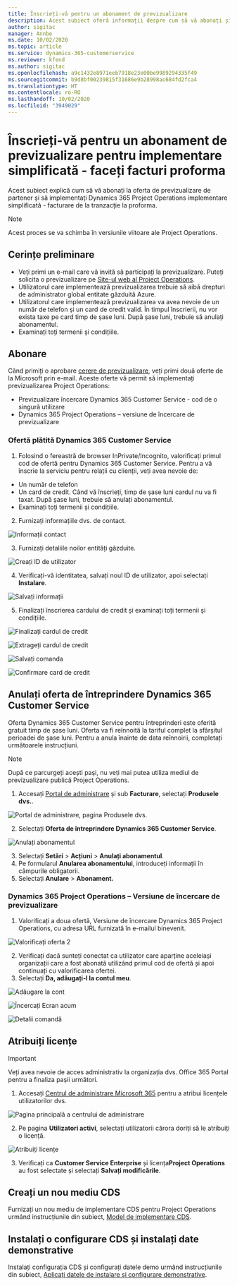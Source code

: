 ```yaml
---
title: Înscrieți-vă pentru un abonament de previzualizare
description: Acest subiect oferă informații despre cum să vă abonați și să implementați Project Operations simplificat - gestionați facturarea proforma.
author: sigitac
manager: Annbe
ms.date: 10/02/2020
ms.topic: article
ms.service: dynamics-365-customerservice
ms.reviewer: kfend
ms.author: sigitac
ms.openlocfilehash: a9c1432e8971eeb7918e23e00be9989294335f49
ms.sourcegitcommit: b9d8bf00239815f31686e9b28998ac684fd2fca4
ms.translationtype: HT
ms.contentlocale: ro-RO
ms.lasthandoff: 10/02/2020
ms.locfileid: "3949029"
---
```

# <a name="sign-up-for-a-preview-subscription-for-lite-deployment--deal-to-proforma-invoicing"></a>Înscrieți-vă pentru un abonament de previzualizare pentru implementare simplificată - faceți facturi proforma

Acest subiect explică cum să vă abonați la oferta de previzualizare de partener și să implementați Dynamics 365 Project Operations implementare simplificată - facturare de la tranzacție la proforma.

> [!NOTE]
> Acest proces se va schimba în versiunile viitoare ale Project Operations.

## <a name="prerequisites"></a>Cerințe preliminare

- Veți primi un e-mail care vă invită să participați la previzualizare. Puteți solicita o previzualizare pe [Site-ul web al Project Operations](https://dynamics.microsoft.com/en-us/project-operations/overview/).
- Utilizatorul care implementează previzualizarea trebuie să aibă drepturi de administrator global entitate găzduită Azure.
- Utilizatorul care implementează previzualizarea va avea nevoie de un număr de telefon și un card de credit valid. În timpul înscrierii, nu vor exista taxe pe card timp de șase luni. După șase luni, trebuie să anulați abonamentul. 
- Examinați toți termenii și condițiile.

## <a name="subscribe"></a>Abonare

Când primiți o aprobare [cerere de previzualizare](https://forms.office.com/FormsPro/Pages/ResponsePage.aspx?id=v4j5cvGGr0GRqy180BHbR56j8lZs0FdAvwT75_WNFyxUMkRDV1NYQU5TNjE2VjhKOVBUNVg2R0s1NC4u), veți primi două oferte de la Microsoft prin e-mail. Aceste oferte vă permit să implementați previzualizarea Project Operations:

- Previzualizare încercare Dynamics 365 Customer Service - cod de o singură utilizare
- Dynamics 365 Project Operations – versiune de încercare de previzualizare

### <a name="dynamics-365-customer-service-paid-offer"></a>Ofertă plătită Dynamics 365 Customer Service

1. Folosind o fereastră de browser InPrivate/Incognito, valorificați primul cod de ofertă pentru Dynamics 365 Customer Service. Pentru a vă înscrie la serviciu pentru relații cu clienții, veți avea nevoie de:

- Un număr de telefon
- Un card de credit. Când vă înscrieți, timp de șase luni cardul nu va fi taxat. După șase luni, trebuie să anulați abonamentul.
- Examinați toți termenii și condițiile.

2. Furnizați informațiile dvs. de contact.

![Informații contact](./media/1ContactInformation.png)

3. Furnizați detaliile noilor entități găzduite.

![Creați ID de utilizator](./media/2CreateUserID.png)

4. Verificați-vă identitatea, salvați noul ID de utilizator, apoi selectați **Instalare**.

![Salvați informații](./media/3SaveInfo.png)

5. Finalizați înscrierea cardului de credit și examinați toți termenii și condițiile. 

![Finalizați cardul de credit](./media/4CompleteCreditCard.png)

![Extrageți cardul de credit](./media/5CreditCardCheckout.png)

![Salvați comanda](./media/6SaveOrder.png)

![Confirmare card de credit](./media/7Confirmation.png)

## <a name="cancel-the-dynamics-365-customer-service-enterprise-offer"></a>Anulați oferta de întreprindere Dynamics 365 Customer Service

Oferta Dynamics 365 Customer Service pentru întreprinderi este oferită gratuit timp de șase luni. Oferta va fi reînnoită la tariful complet la sfârșitul perioadei de șase luni. Pentru a anula înainte de data reînnoirii, completați următoarele instrucțiuni. 

> [!NOTE]
> După ce parcurgeți acești pași, nu veți mai putea utiliza mediul de previzualizare publică Project Operations.

1. Accesați [Portal de administrare](https://admin.microsoft.com/) și sub **Facturare**, selectați **Produsele dvs.**.

![Portal de administrare, pagina Produsele dvs.](./media/8AdminPortal.png)

2. Selectați **Oferta de întreprindere Dynamics 365 Customer Service**.

![Anulați abonamentul](./media/9CancelSubscription.png)

3. Selectați **Setări** > **Acțiuni** > **Anulați abonamentul**.
4. Pe formularul **Anularea abonamentului**, introduceți informații în câmpurile obligatorii.
5. Selectați **Anulare** > **Abonament.**

### <a name="dynamics-365-project-operations--preview-trial"></a>Dynamics 365 Project Operations – Versiune de încercare de previzualizare

1. Valorificați a doua ofertă, Versiune de încercare Dynamics 365 Project Operations, cu adresa URL furnizată în e-mailul binevenit.

![Valorificați oferta 2](./media/10RedeemOffer2.png)

2. Verificați dacă sunteți conectat ca utilizator care aparține aceleiași organizații care a fost abonată utilizând primul cod de ofertă și apoi continuați cu valorificarea ofertei. 
3. Selectați **Da, adăugați-l la contul meu**.

![Adăugare la cont](./media/11AddToAccount.png)

![Încercați Ecran acum](./media/12TryNow.png)

![Detalii comandă](./media/13Confirmation.png)

## <a name="assign-licenses"></a>Atribuiți licențe

> [!IMPORTANT]
> Veți avea nevoie de acces administrativ la organizația dvs. Office 365 Portal pentru a finaliza pașii următori.

1. Accesați [Centrul de administrare Microsoft 365](https://portal.office.com/) pentru a atribui licențele utilizatorilor dvs.

![Pagina principală a centrului de administrare](./media/14AdminPortal.png)

2. Pe pagina **Utilizatori activi**, selectați utilizatorii cărora doriți să le atribuiți o licență.

![Atribuiți licențe](./media/15AssignLicenses.png)

3. Verificați ca **Customer Service Enterprise** și licența**Project Operations** au fost selectate și selectați **Salvați modificările**.

## <a name="create-a-new-cds-environment"></a>Creați un nou mediu CDS

Furnizați un nou mediu de implementare CDS pentru Project Operations urmând instrucțiunile din subiect, [Model de implementare CDS](lite-deployment.md).

## <a name="install-a-cds-configuration-and-setup-demo-data"></a>Instalați o configurare CDS și instalați date demonstrative

Instalați configurația CDS și configurați datele demo urmând instrucțiunile din subiect, [Aplicați datele de instalare și configurare demonstrative](lite-apply-demo-setup-config-data.md).
